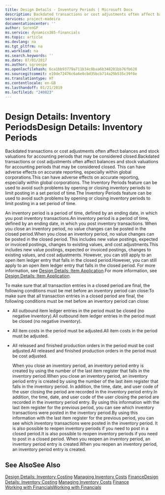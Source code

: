 ```yaml
---
title: Design Details - Inventory Periods | Microsoft Docs
description: Backdated transactions or cost adjustments often affect balances and stock valuations for accounting periods that may be considered closed. This can have adverse effects on accurate reporting, especially within global corporations. The Inventory Periods feature can be used to avoid such problems by opening or closing inventory periods to limit posting in a set period of time.
services: project-madeira
documentationcenter: ''
author: SorenGP
ms.service: dynamics365-financials
ms.topic: article
ms.devlang: na
ms.tgt_pltfrm: na
ms.workload: na
ms.search.keywords: ''
ms.date: 07/01/2017
ms.author: sgroespe
ms.openlocfilehash: 6ca1bb93779a711b34c8baa6b348281bb76fb628
ms.sourcegitcommit: e10de72476c6a6e0cbd35bcb714a29b535c39f0e
ms.translationtype: HT
ms.contentlocale: en-GB
ms.lasthandoff: 01/21/2019
ms.locfileid: "240823"
---
```

# <a name="design-details-inventory-periods"></a><span data-ttu-id="ae721-105">Design Details: Inventory Periods</span><span class="sxs-lookup"><span data-stu-id="ae721-105">Design Details: Inventory Periods</span></span>
<span data-ttu-id="ae721-106">Backdated transactions or cost adjustments often affect balances and stock valuations for accounting periods that may be considered closed.</span><span class="sxs-lookup"><span data-stu-id="ae721-106">Backdated transactions or cost adjustments often affect balances and stock valuations for accounting periods that may be considered closed.</span></span> <span data-ttu-id="ae721-107">This can have adverse effects on accurate reporting, especially within global corporations.</span><span class="sxs-lookup"><span data-stu-id="ae721-107">This can have adverse effects on accurate reporting, especially within global corporations.</span></span> <span data-ttu-id="ae721-108">The Inventory Periods feature can be used to avoid such problems by opening or closing inventory periods to limit posting in a set period of time.</span><span class="sxs-lookup"><span data-stu-id="ae721-108">The Inventory Periods feature can be used to avoid such problems by opening or closing inventory periods to limit posting in a set period of time.</span></span>  

 <span data-ttu-id="ae721-109">An inventory period is a period of time, defined by an ending date, in which you post inventory transactions.</span><span class="sxs-lookup"><span data-stu-id="ae721-109">An inventory period is a period of time, defined by an ending date, in which you post inventory transactions.</span></span> <span data-ttu-id="ae721-110">When you close an inventory period, no value changes can be posted in the closed period.</span><span class="sxs-lookup"><span data-stu-id="ae721-110">When you close an inventory period, no value changes can be posted in the closed period.</span></span> <span data-ttu-id="ae721-111">This includes new value postings, expected or invoiced postings, changes to existing values, and cost adjustments.</span><span class="sxs-lookup"><span data-stu-id="ae721-111">This includes new value postings, expected or invoiced postings, changes to existing values, and cost adjustments.</span></span> <span data-ttu-id="ae721-112">However, you can still apply to an open item ledger entry that falls in the closed period.</span><span class="sxs-lookup"><span data-stu-id="ae721-112">However, you can still apply to an open item ledger entry that falls in the closed period.</span></span> <span data-ttu-id="ae721-113">For more information, see [Design Details: Item Application](design-details-item-application.md).</span><span class="sxs-lookup"><span data-stu-id="ae721-113">For more information, see [Design Details: Item Application](design-details-item-application.md).</span></span>  

 <span data-ttu-id="ae721-114">To make sure that all transaction entries in a closed period are final, the following conditions must be met before an inventory period can close:</span><span class="sxs-lookup"><span data-stu-id="ae721-114">To make sure that all transaction entries in a closed period are final, the following conditions must be met before an inventory period can close:</span></span>  

- <span data-ttu-id="ae721-115">All outbound item ledger entries in the period must be closed (no negative inventory).</span><span class="sxs-lookup"><span data-stu-id="ae721-115">All outbound item ledger entries in the period must be closed (no negative inventory).</span></span>  
- <span data-ttu-id="ae721-116">All item costs in the period must be adjusted.</span><span class="sxs-lookup"><span data-stu-id="ae721-116">All item costs in the period must be adjusted.</span></span>  
- <span data-ttu-id="ae721-117">All released and finished production orders in the period must be cost adjusted.</span><span class="sxs-lookup"><span data-stu-id="ae721-117">All released and finished production orders in the period must be cost adjusted.</span></span>  

  <span data-ttu-id="ae721-118">When you close an inventory period, an inventory period entry is created by using the number of the last item register that falls in the inventory period.</span><span class="sxs-lookup"><span data-stu-id="ae721-118">When you close an inventory period, an inventory period entry is created by using the number of the last item register that falls in the inventory period.</span></span> <span data-ttu-id="ae721-119">In addition, the time, date, and user code of the user closing the period are recorded in the inventory period entry.</span><span class="sxs-lookup"><span data-stu-id="ae721-119">In addition, the time, date, and user code of the user closing the period are recorded in the inventory period entry.</span></span> <span data-ttu-id="ae721-120">By using this information with the last item register for the previous period, you can see which inventory transactions were posted in the inventory period.</span><span class="sxs-lookup"><span data-stu-id="ae721-120">By using this information with the last item register for the previous period, you can see which inventory transactions were posted in the inventory period.</span></span> <span data-ttu-id="ae721-121">It is also possible to reopen inventory periods if you need to post in a closed period.</span><span class="sxs-lookup"><span data-stu-id="ae721-121">It is also possible to reopen inventory periods if you need to post in a closed period.</span></span> <span data-ttu-id="ae721-122">When you reopen an inventory period, an inventory period entry is created.</span><span class="sxs-lookup"><span data-stu-id="ae721-122">When you reopen an inventory period, an inventory period entry is created.</span></span>  

## <a name="see-also"></a><span data-ttu-id="ae721-123">See Also</span><span class="sxs-lookup"><span data-stu-id="ae721-123">See Also</span></span>  
 <span data-ttu-id="ae721-124">[Design Details: Inventory Costing](design-details-inventory-costing.md) [Managing Inventory Costs](finance-manage-inventory-costs.md) [Finance](finance.md)</span><span class="sxs-lookup"><span data-stu-id="ae721-124">[Design Details: Inventory Costing](design-details-inventory-costing.md) [Managing Inventory Costs](finance-manage-inventory-costs.md) [Finance](finance.md)</span></span>  
 [<span data-ttu-id="ae721-125">Working with Financials</span><span class="sxs-lookup"><span data-stu-id="ae721-125">Working with Financials</span></span>](ui-work-product.md)
